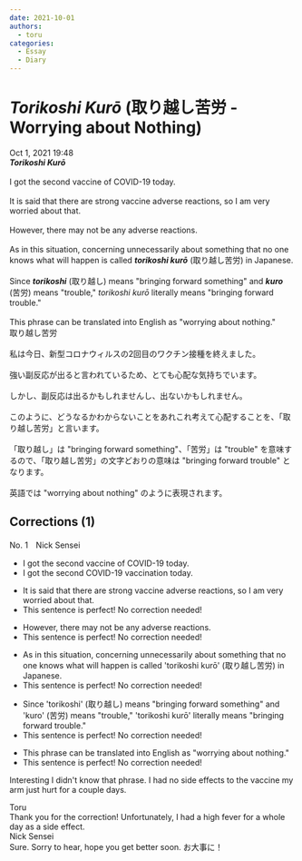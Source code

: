 ```yaml
---
date: 2021-10-01
authors:
  - toru
categories:
  - Essay
  - Diary
---
```


<h1 id="subject_show"><strong><em>Torikoshi Kurō</strong></em> (取り越し苦労 - Worrying about Nothing)</h1>
<div class="date">Oct 1, 2021 19:48</div>
<div id="post"><div id="body_show_ori">
<strong><em>Torikoshi Kurō</strong></em><br/><br/>I got the second vaccine of COVID-19 today.<br/><br/>It is said that there are strong vaccine adverse reactions, so I am very worried about that.<br/><br/>However, there may not be any adverse reactions.<br/><br/>As in this situation, concerning unnecessarily about something that no one knows what will happen is called <strong><em>torikoshi kurō</em></strong> (取り越し苦労) in Japanese.<br/><br/>Since <strong><em>torikoshi</em></strong> (取り越し) means "bringing forward something" and <strong><em>kuro</em></strong> (苦労) means "trouble," <em>torikoshi kurō</em> literally means "bringing forward trouble."<br/><br/>This phrase can be translated into English as "worrying about nothing."
</div></div>

<!-- more -->

<div id="post_ja"><div id="body_show_mo">
取り越し苦労<br/><br/>私は今日、新型コロナウィルスの2回目のワクチン接種を終えました。<br/><br/>強い副反応が出ると言われているため、とても心配な気持ちでいます。<br/><br/>しかし、副反応は出るかもしれませんし、出ないかもしれません。<br/><br/>このように、どうなるかわからないことをあれこれ考えて心配することを、「取り越し苦労」と言います。<br/><br/>「取り越し」は "bringing forward something"、「苦労」は "trouble" を意味するので、「取り越し苦労」の文字どおりの意味は "bringing forward trouble" となります。<br/><br/>英語では "worrying about nothing" のように表現されます。
</div></div>

## Corrections (1)
<div id="block"><div class="first_name"> No. 1　<span class="just_name">Nick Sensei</span></div><div id="block2">
<ul class="correction_field">
<li class="incorrect">I got the second vaccine of COVID-19 today.</li>
<li class="corrected correct">
<span class="f_blue">I got the second COVID-19 vaccination today.</span>
</li>
</ul>
<ul class="correction_field">
<li class="incorrect">It is said that there are strong vaccine adverse reactions, so I am very worried about that.</li>
<li class="corrected perfect">This sentence is perfect! No correction needed!</li>
</ul>
<ul class="correction_field">
<li class="incorrect">However, there may not be any adverse reactions.</li>
<li class="corrected perfect">This sentence is perfect! No correction needed!</li>
</ul>
<ul class="correction_field">
<li class="incorrect">As in this situation, concerning unnecessarily about something that no one knows what will happen is called 'torikoshi kurō' (取り越し苦労) in Japanese.</li>
<li class="corrected perfect">This sentence is perfect! No correction needed!</li>
</ul>
<ul class="correction_field">
<li class="incorrect">Since 'torikoshi' (取り越し) means "bringing forward something" and 'kuro' (苦労) means "trouble," 'torikoshi kurō' literally means "bringing forward trouble."</li>
<li class="corrected perfect">This sentence is perfect! No correction needed!</li>
</ul>
<ul class="correction_field">
<li class="incorrect">This phrase can be translated into English as "worrying about nothing."</li>
<li class="corrected perfect">This sentence is perfect! No correction needed!</li>
</ul>
<p class="comment_small">
 Interesting I didn't know that phrase. I had no side effects to the vaccine my arm just hurt for a couple days.
</p>

</div><div class="name"><span class="just_name">Toru</span><br>
Thank you for the correction! Unfortunately, I had a high fever for a whole day as a side effect.
</div>
<div class="name"><span class="just_name">Nick Sensei</span><br>
Sure. Sorry to hear, hope you get better soon. お大事に！
</div>
</div>
